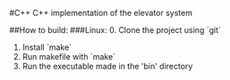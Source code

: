 #C++
C++ implementation of the elevator system

##How to build:
###Linux:
0. Clone the project using ´git´
1. Install ´make´
2. Run makefile with ´make´
3. Run the executable made in the 'bin' directory
